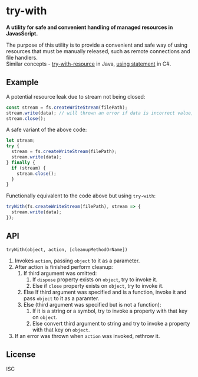# try-with

**A utility for safe and convenient handling of managed resources in JavasScript.**

The purpose of this utility is to provide a convenient and safe way of using resources that must be manually released, such as remote connections and file handlers.  
Similar concepts - [try-with-resource](https://docs.oracle.com/javase/tutorial/essential/exceptions/tryResourceClose.html) in Java, [using statement](https://docs.microsoft.com/en-us/dotnet/csharp/language-reference/keywords/using-statement) in C#. 

## Example

A potential resource leak due to stream not being closed:

```js
const stream = fs.createWriteStream(filePath);
stream.write(data); // will thrown an error if data is incorrect value, e.g. null
stream.close();
```

A safe variant of the above code:

```js
let stream;
try {
  stream = fs.createWriteStream(filePath);
  stream.write(data);
} finally {
  if (stream) {
    stream.close();
  }
}
```

Functionally equivalent to the code above but using `try-with`:

```js
tryWith(fs.createWriteStream(filePath), stream => {
  stream.write(data);
});
```

## API

`tryWith(object, action, [cleanupMethodOrName])`

1. Invokes `action`, passing `object` to it as a parameter.
2. After action is finished perform cleanup:  
	1. If third argument was omitted:  
		1. If `dispose` property exists on `object`, try to invoke it.  
		2. Else if `close` property exists on `object`, try to invoke it.  
	2. Else If third argument was specified and is a function, invoke it and pass `object` to it as a paramter.
	3. Else (third argument was specified but is not a function):
		1. If it is a string or a symbol, try to invoke a property with that key on `object`.
		2. Else convert third argument to string and try to invoke a property with that key on `object`.
3. If an error was thrown when `action` was invoked, rethrow it.

## License
ISC
